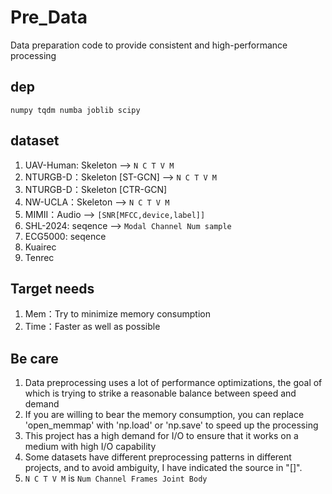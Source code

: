 # Pre_Data

Data preparation code to provide consistent and high-performance processing

## dep
`numpy tqdm numba joblib scipy`

## dataset

1. UAV-Human: Skeleton  --> `N C T V M`
2. NTURGB-D：Skeleton [ST-GCN]  --> `N C T V M`
3. NTURGB-D：Skeleton [CTR-GCN]
4. NW-UCLA：Skeleton  --> `N C T V M`
5. MIMII：Audio  --> `[SNR[MFCC,device,label]]`
6. SHL-2024: seqence  --> `Modal Channel Num sample`
7. ECG5000: seqence
8. Kuairec
9. Tenrec

## Target needs

1. Mem：Try to minimize memory consumption
2. Time：Faster as well as possible

## Be care

1. Data preprocessing uses a lot of performance optimizations, the goal of which is trying to strike a reasonable balance between speed and demand
2. If you are willing to bear the memory consumption, you can replace 'open_memmap' with 'np.load' or 'np.save' to speed up the processing
3. This project has a high demand for I/O to ensure that it works on a medium with high I/O capability
4. Some datasets have different preprocessing patterns in different projects, and to avoid ambiguity, I have indicated the source in "[]".
5. `N C T V M` is `Num Channel Frames Joint Body`